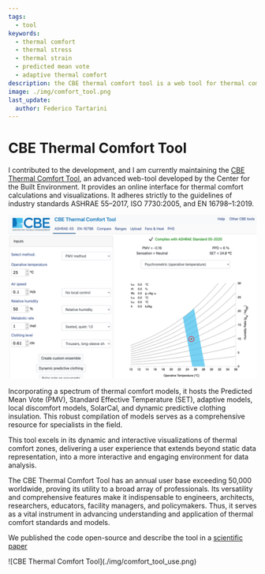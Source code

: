 ```yaml
---
tags:
  - tool
keywords: 
  - thermal comfort
  - thermal stress
  - thermal strain
  - predicted mean vote
  - adaptive thermal comfort
description: the CBE thermal comfort tool is a web tool for thermal comfort calculations and visualizations
image: ./img/comfort_tool.png
last_update:
  author: Federico Tartarini
---
```


# CBE Thermal Comfort Tool

I contributed to the development, and I am currently maintaining the [CBE Thermal Comfort Tool](https://comfort.cbe.berkeley.edu/), an advanced web-tool developed by the Center for the Built Environment.
It provides an online interface for thermal comfort calculations and visualizations. 
It adheres strictly to the guidelines of industry standards ASHRAE 55–2017, ISO 7730:2005, and EN 16798–1:2019.

![CBE Thermal Comfort Tool](./img/comfort_tool.png)

Incorporating a spectrum of thermal comfort models, it hosts the Predicted Mean Vote (PMV), Standard Effective Temperature (SET), adaptive models, local discomfort models, SolarCal, and dynamic predictive clothing insulation. 
This robust compilation of models serves as a comprehensive resource for specialists in the field.

This tool excels in its dynamic and interactive visualizations of thermal comfort zones, delivering a user experience that extends beyond static data representation, into a more interactive and engaging environment for data analysis.

The CBE Thermal Comfort Tool has an annual user base exceeding 50,000 worldwide, proving its utility to a broad array of professionals. 
Its versatility and comprehensive features make it indispensable to engineers, architects, researchers, educators, facility managers, and policymakers. 
Thus, it serves as a vital instrument in advancing understanding and application of thermal comfort standards and models.

We published the code open-source and describe the tool in a [scientific paper](https://www.scopus.com/record/display.uri?eid=2-s2.0-85087591886&origin=resultslist&sort=cp-f) 

<div class="img-center"> ![CBE Thermal Comfort Tool](./img/comfort_tool_use.png) </div>

